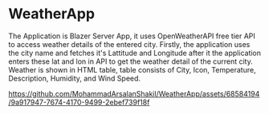 # WeatherApp

The Application is Blazer Server App, it uses OpenWeatherAPI free tier API to access weather details of the entered city. Firstly, the application uses the city name and fetches it's Lattitude and Longitude after it the application enters these lat and lon in API to get the weather detail of the current city. Weather is shown in HTML table, table consists of City, Icon, Temperature, Description, Humidity, and Wind Speed.

https://github.com/MohammadArsalanShakil/WeatherApp/assets/68584194/9a917947-7674-4170-9499-2ebef739f18f

